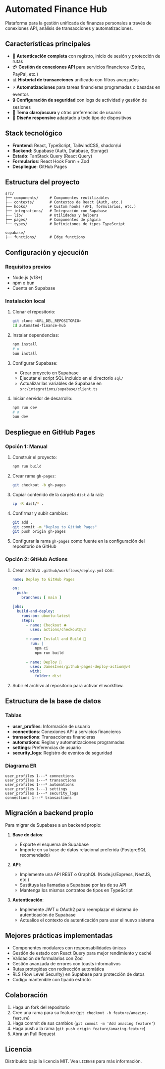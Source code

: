
# Automated Finance Hub

Plataforma para la gestión unificada de finanzas personales a través de conexiones API, análisis de transacciones y automatizaciones.

## Características principales

- 🔐 **Autenticación completa** con registro, inicio de sesión y protección de rutas
- 💳 **Gestión de conexiones API** para servicios financieros (Stripe, PayPal, etc.)
- 📊 **Historial de transacciones** unificado con filtros avanzados
- ⚡ **Automatizaciones** para tareas financieras programadas o basadas en eventos
- 🔒 **Configuración de seguridad** con logs de actividad y gestión de sesiones
- 🎨 **Tema claro/oscuro** y otras preferencias de usuario
- 📱 **Diseño responsive** adaptado a todo tipo de dispositivos

## Stack tecnológico

- **Frontend**: React, TypeScript, TailwindCSS, shadcn/ui
- **Backend**: Supabase (Auth, Database, Storage)
- **Estado**: TanStack Query (React Query)
- **Formularios**: React Hook Form + Zod
- **Despliegue**: GitHub Pages

## Estructura del proyecto

```
src/
├── components/     # Componentes reutilizables
├── contexts/       # Contextos de React (Auth, etc.)
├── hooks/          # Custom hooks (API, formularios, etc.)
├── integrations/   # Integración con Supabase
├── lib/            # Utilidades y helpers
├── pages/          # Componentes de página
└── types/          # Definiciones de tipos TypeScript

supabase/
├── functions/      # Edge functions
```

## Configuración y ejecución

### Requisitos previos

- Node.js (v18+)
- npm o bun
- Cuenta en Supabase

### Instalación local

1. Clonar el repositorio:
   ```bash
   git clone <URL_DEL_REPOSITORIO>
   cd automated-finance-hub
   ```

2. Instalar dependencias:
   ```bash
   npm install
   # o
   bun install
   ```

3. Configurar Supabase:
   - Crear proyecto en Supabase
   - Ejecutar el script SQL incluido en el directorio `sql/`
   - Actualizar las variables de Supabase en `src/integrations/supabase/client.ts`

4. Iniciar servidor de desarrollo:
   ```bash
   npm run dev
   # o
   bun dev
   ```

## Despliegue en GitHub Pages

### Opción 1: Manual

1. Construir el proyecto:
   ```bash
   npm run build
   ```

2. Crear rama `gh-pages`:
   ```bash
   git checkout -b gh-pages
   ```

3. Copiar contenido de la carpeta `dist` a la raíz:
   ```bash
   cp -R dist/* .
   ```

4. Confirmar y subir cambios:
   ```bash
   git add .
   git commit -m "Deploy to GitHub Pages"
   git push origin gh-pages
   ```

5. Configurar la rama `gh-pages` como fuente en la configuración del repositorio de GitHub

### Opción 2: GitHub Actions

1. Crear archivo `.github/workflows/deploy.yml` con:
   ```yaml
   name: Deploy to GitHub Pages

   on:
     push:
       branches: [ main ]

   jobs:
     build-and-deploy:
       runs-on: ubuntu-latest
       steps:
         - name: Checkout 🛎️
           uses: actions/checkout@v3
           
         - name: Install and Build 🔧
           run: |
             npm ci
             npm run build
             
         - name: Deploy 🚀
           uses: JamesIves/github-pages-deploy-action@v4
           with:
             folder: dist
   ```

2. Subir el archivo al repositorio para activar el workflow.

## Estructura de la base de datos

### Tablas

- **user_profiles**: Información de usuario
- **connections**: Conexiones API a servicios financieros
- **transactions**: Transacciones financieras
- **automations**: Reglas y automatizaciones programadas
- **settings**: Preferencias de usuario
- **security_logs**: Registro de eventos de seguridad

### Diagrama ER

```
user_profiles 1---* connections
user_profiles 1---* transactions
user_profiles 1---* automations
user_profiles 1---1 settings
user_profiles 1---* security_logs
connections 1---* transactions
```

## Migración a backend propio

Para migrar de Supabase a un backend propio:

1. **Base de datos**: 
   - Exporte el esquema de Supabase
   - Importe en su base de datos relacional preferida (PostgreSQL recomendado)

2. **API**:
   - Implemente una API REST o GraphQL (Node.js/Express, NestJS, etc.)
   - Sustituya las llamadas a Supabase por las de su API
   - Mantenga los mismos contratos de tipos en TypeScript

3. **Autenticación**:
   - Implemente JWT u OAuth2 para reemplazar el sistema de autenticación de Supabase
   - Actualice el contexto de autenticación para usar el nuevo sistema

## Mejores prácticas implementadas

- Componentes modulares con responsabilidades únicas
- Gestión de estado con React Query para mejor rendimiento y caché
- Validación de formularios con Zod
- Gestión avanzada de errores con toasts informativos
- Rutas protegidas con redirección automática
- RLS (Row Level Security) en Supabase para protección de datos
- Código mantenible con tipado estricto

## Colaboración

1. Haga un fork del repositorio
2. Cree una rama para su feature (`git checkout -b feature/amazing-feature`)
3. Haga commit de sus cambios (`git commit -m 'Add amazing feature'`)
4. Haga push a la rama (`git push origin feature/amazing-feature`)
5. Abra un Pull Request

## Licencia

Distribuido bajo la licencia MIT. Vea `LICENSE` para más información.
